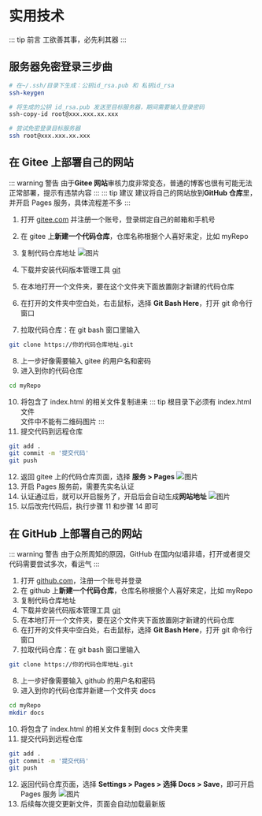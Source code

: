 # 实用技术

::: tip 前言
工欲善其事，必先利其器
:::

## 服务器免密登录三步曲

```sh {5}
# 在~/.ssh/目录下生成：公钥id_rsa.pub 和 私钥id_rsa
ssh-keygen

# 将生成的公钥 id_rsa.pub 发送至目标服务器，期间需要输入登录密码
ssh-copy-id root@xxx.xxx.xx.xxx

# 尝试免密登录目标服务器
ssh root@xxx.xxx.xx.xxx
```

## 在 Gitee 上部署自己的网站
::: warning 警告
由于**Gitee 网站**审核力度非常变态，普通的博客也很有可能无法正常部署，提示有违禁内容
:::
::: tip 建议
建议将自己的网站放到**GitHub 仓库**里，并开启 Pages 服务，具体流程差不多
:::

1. 打开 [gitee.com](https://gitee.com) 并注册一个账号，登录绑定自己的邮箱和手机号
2. 在 gitee 上**新建一个代码仓库**，仓库名称根据个人喜好来定，比如 myRepo
3. 复制代码仓库地址
   ![图片](/tech/t1.png)

4. 下载并安装代码版本管理工具 [git](https://git-scm.com/downloads)
5. 在本地打开一个文件夹，要在这个文件夹下面放置刚才新建的代码仓库
6. 在打开的文件夹中空白处，右击鼠标，选择 **Git Bash Here**，打开 git 命令行窗口
7. 拉取代码仓库：在 git bash 窗口里输入

```bash
git clone https://你的代码仓库地址.git
```

8. 上一步好像需要输入 gitee 的用户名和密码
9. 进入到你的代码仓库

```bash
cd myRepo
```

10. 将包含了 index.html 的相关文件复制进来
    ::: tip
    根目录下必须有 index.html 文件<br>
    文件中不能有二维码图片
    :::
11. 提交代码到远程仓库

```bash
git add .
git commit -m '提交代码'
git push
```

12. 返回 gitee 上的代码仓库页面，选择 **服务 > Pages**
    ![图片](/tech/t2.png)
13. 开启 Pages 服务前，需要先实名认证
14. 认证通过后，就可以开启服务了，开启后会自动生成**网站地址**
    ![图片](/tech/t3.png)
15. 以后改完代码后，执行步骤 11 和步骤 14 即可

## 在 GitHub 上部署自己的网站

::: warning 警告
由于众所周知的原因，GitHub 在国内似墙非墙，打开或者提交代码需要尝试多次，看运气
:::

1. 打开 [github.com](https://github.com)，注册一个账号并登录
2. 在 github 上**新建一个代码仓库**，仓库名称根据个人喜好来定，比如 myRepo
3. 复制代码仓库地址
4. 下载并安装代码版本管理工具 [git](https://git-scm.com/downloads)
5. 在本地打开一个文件夹，要在这个文件夹下面放置刚才新建的代码仓库
6. 在打开的文件夹中空白处，右击鼠标，选择 **Git Bash Here**，打开 git 命令行窗口
7. 拉取代码仓库：在 git bash 窗口里输入

```bash
git clone https://你的代码仓库地址.git
```

8. 上一步好像需要输入 github 的用户名和密码
9. 进入到你的代码仓库并新建一个文件夹 docs

```bash
cd myRepo
mkdir docs
```

10. 将包含了 index.html 的相关文件复制到 docs 文件夹里
11. 提交代码到远程仓库

```bash
git add .
git commit -m '提交代码'
git push
```

12. 返回代码仓库页面，选择 **Settings > Pages > 选择 Docs > Save**，即可开启 Pages 服务
    ![图片](/tech/t4.png)
13. 后续每次提交更新文件，页面会自动加载最新版